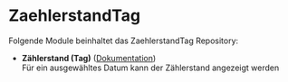 # ZaehlerstandTag

Folgende Module beinhaltet das ZaehlerstandTag Repository:

- __Zählerstand (Tag)__ ([Dokumentation](ZaehlerstandTag))  
	Für ein ausgewähltes Datum kann der Zählerstand angezeigt werden
